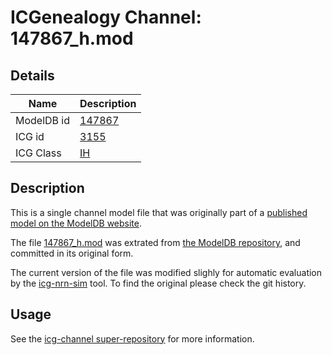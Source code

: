 # ICGenealogy Channel: 147867\_h.mod

## Details

Name | Description
---- | -----------
ModelDB id | [147867](http://senselab.med.yale.edu/ModelDB/ShowModel.cshtml?model=147867)
ICG id | [3155](http://icg.neurotheory.ox.ac.uk/channels/4/3155)
ICG Class | [IH](http://icg.neurotheory.ox.ac.uk/channels/4)

## Description

This is a single channel model file that was originally part of a [published model on the ModelDB website](http://senselab.med.yale.edu/ModelDB/ShowModel.cshtml?model=147867).


The file [147867\_h.mod](147867_h.mod) was extrated from [the ModelDB repository](http://senselab.med.yale.edu/ModelDB/ShowModel.cshtml?model=147867), and committed in its original form.

The current version of the file was modified slighly for automatic evaluation by the [icg-nrn-sim](https://github.com/icgenealogy/icg-nrn-sim) tool. To find the original please check the git history.


## Usage

See the [icg-channel super-repository](https://github.com/icgenealogy/icg-channels) for more information.